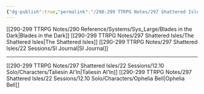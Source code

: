 ```yaml
---
{"dg-publish":true,"permalink":"/290-299 TTRPG Notes/297 Shattered Isles/22 Sessions/12.10 Solo/Shattered Isles Solo Journal/"}
---
```



[[290-299 TTRPG Notes/290 Reference/Systems/Sys_Large/Blades in the Dark\|Blades in the Dark]]
[[290-299 TTRPG Notes/297 Shattered Isles/The Shattered Isles\|The Shattered Isles]]
[[290-299 TTRPG Notes/297 Shattered Isles/22 Sessions/SI Journal\|SI Journal]]

****

[[290-299 TTRPG Notes/297 Shattered Isles/22 Sessions/12.10 Solo/Characters/Taliesin Al'In\|Taliesin Al'In]]
[[290-299 TTRPG Notes/297 Shattered Isles/22 Sessions/12.10 Solo/Characters/Ophelia Bell\|Ophelia Bell]]